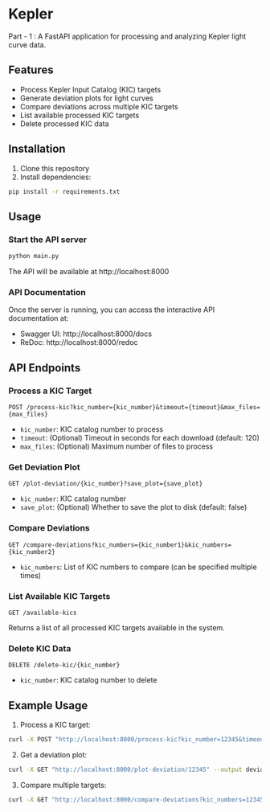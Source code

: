 # Kepler

Part - 1 : A FastAPI application for processing and analyzing Kepler light curve data.

## Features

- Process Kepler Input Catalog (KIC) targets
- Generate deviation plots for light curves
- Compare deviations across multiple KIC targets
- List available processed KIC targets
- Delete processed KIC data

## Installation

1. Clone this repository
2. Install dependencies:

```bash
pip install -r requirements.txt
```

## Usage

### Start the API server

```bash
python main.py
```

The API will be available at http://localhost:8000

### API Documentation

Once the server is running, you can access the interactive API documentation at:
- Swagger UI: http://localhost:8000/docs
- ReDoc: http://localhost:8000/redoc

## API Endpoints

### Process a KIC Target

```
POST /process-kic?kic_number={kic_number}&timeout={timeout}&max_files={max_files}
```

- `kic_number`: KIC catalog number to process
- `timeout`: (Optional) Timeout in seconds for each download (default: 120)
- `max_files`: (Optional) Maximum number of files to process

### Get Deviation Plot

```
GET /plot-deviation/{kic_number}?save_plot={save_plot}
```

- `kic_number`: KIC catalog number
- `save_plot`: (Optional) Whether to save the plot to disk (default: false)

### Compare Deviations

```
GET /compare-deviations?kic_numbers={kic_number1}&kic_numbers={kic_number2}
```

- `kic_numbers`: List of KIC numbers to compare (can be specified multiple times)

### List Available KIC Targets

```
GET /available-kics
```

Returns a list of all processed KIC targets available in the system.

### Delete KIC Data

```
DELETE /delete-kic/{kic_number}
```

- `kic_number`: KIC catalog number to delete

## Example Usage

1. Process a KIC target:
```bash
curl -X POST "http://localhost:8000/process-kic?kic_number=12345&timeout=180"
```

2. Get a deviation plot:
```bash
curl -X GET "http://localhost:8000/plot-deviation/12345" --output deviation.png
```

3. Compare multiple targets:
```bash
curl -X GET "http://localhost:8000/compare-deviations?kic_numbers=12345&kic_numbers=67890" --output comparison.png
```
